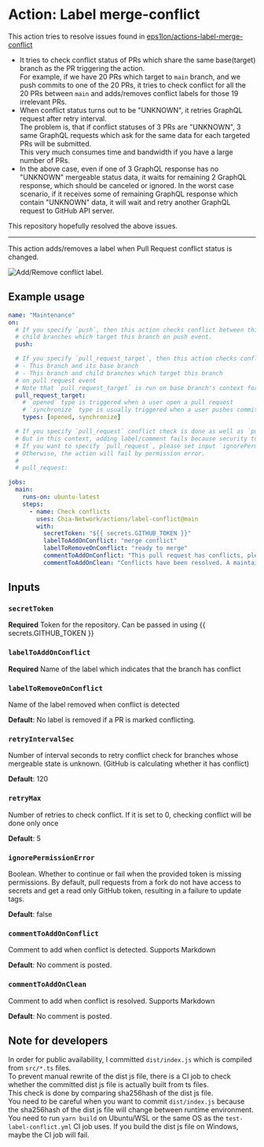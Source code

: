 # Action: Label merge-conflict

This action tries to resolve issues found in [eps1lon/actions-label-merge-conflict](https://github.com/eps1lon/actions-label-merge-conflict)  
- It tries to check conflict status of PRs which share the same base(target) branch as the PR triggering the action.  
  For example, if we have 20 PRs which target to `main` branch, and we push commits to one of the 20 PRs,
  it tries to check conflict for all the 20 PRs between `main` and adds/removes conflict labels for those 19 irrelevant PRs.
- When conflict status turns out to be "UNKNOWN", it retries GraphQL request after retry interval.  
  The problem is, that if conflict statuses of 3 PRs are "UNKNOWN",
  3 same GraphQL requests which ask for the same data for each targeted PRs will be submitted.  
  This very much consumes time and bandwidth if you have a large number of PRs.
- In the above case, even if one of 3 GraphQL response has no "UNKNOWN" mergeable status data, 
  it waits for remaining 2 GraphQL response, which should be canceled or ignored.
  In the worst case scenario, if it receives some of remaining GraphQL response which contain "UNKNOWN" data,
  it will wait and retry another GraphQL request to GitHub API server.

This repository hopefully resolved the above issues.

---

This action adds/removes a label when Pull Request conflict status is changed.

![Add/Remove conflict label](https://user-images.githubusercontent.com/84098616/190456896-2408776e-4778-4879-a8fe-c0b2e4eb8eca.png).

## Example usage

```yaml
name: "Maintenance"
on:
  # If you specify `push`, then this action checks conflict between this branch and
  # child branches which target this branch on push event.
  push:

  # If you specify `pull_request_target`, then this action checks conflicts between
  # - This branch and its base branch
  # - This branch and child branches which target this branch
  # on pull request event
  # Note that `pull_request_target` is run on base branch's context for security reason.
  pull_request_target:
    # `opened` type is triggered when a user open a pull request
    # `synchronize` type is usually triggered when a user pushes commits on pull request
    types: [opened, synchronize]

  # If you specify `pull_request` conflict check is done as well as `pull_request_target`.
  # But in this context, adding label/comment fails because security token is not available in this context.
  # If you want to specify `pull_request`, please set input `ignorePermissionError` to `true`.
  # Otherwise, the action will fail by permission error.
  #
  # pull_request:

jobs:
  main:
    runs-on: ubuntu-latest
    steps:
      - name: Check conflicts
        uses: Chia-Network/actions/label-conflict@main
        with:
          secretToken: "${{ secrets.GITHUB_TOKEN }}"
          labelToAddOnConflict: "merge conflict"
          labelToRemoveOnConflict: "ready to merge"
          commentToAddOnConflict: "This pull request has conflicts, please resolve those before we can evaluate the pull request."
          commentToAddOnClean: "Conflicts have been resolved. A maintainer will review the pull request shortly."
```

## Inputs

### `secretToken`

**Required** Token for the repository. Can be passed in using {{ secrets.GITHUB_TOKEN }}

### `labelToAddOnConflict`

**Required** Name of the label which indicates that the branch has conflict

### `labelToRemoveOnConflict`

Name of the label removed when conflict is detected

**Default**: No label is removed if a PR is marked conflicting.

### `retryIntervalSec`

Number of interval seconds to retry conflict check for branches whose mergeable state is unknown.
(GitHub is calculating whether it has conflict)

**Default**: 120

### `retryMax`

Number of retries to check conflict. If it is set to 0, checking conflict will be done only once

**Default**: 5

### `ignorePermissionError`

Boolean. Whether to continue or fail when the provided token is missing permissions.
By default, pull requests from a fork do not have access to secrets and get a read only GitHub token,
resulting in a failure to update tags.

**Default**: false

### `commentToAddOnConflict`

Comment to add when conflict is detected. Supports Markdown

**Default**: No comment is posted.

### `commentToAddOnClean`

Comment to add when conflict is resolved. Supports Markdown

**Default**: No comment is posted.

##  Note for developers
In order for public availability, I committed `dist/index.js` which is compiled from `src/*.ts` files.  
To prevent manual rewrite of the dist js file, there is a CI job to check whether the committed dist js file is
actually built from ts files.  
This check is done by comparing sha256hash of the dist js file.  
You need to be careful when you want to commit `dist/index.js` because the sha256hash of the dist js file will change
between runtime environment.
You need to run `yarn build` on Ubuntu/WSL or the same OS as the `test-label-conflict.yml` CI job uses.
If you build the dist js file on Windows, maybe the CI job will fail.